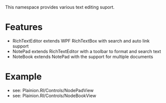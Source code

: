 ﻿
This namespace provides various text editing suport.

# Features

- RichTextEditor extends WPF RichTextBox with search and auto link support
- NotePad extends RichTextEditor with a toolbar to format and search text
- NoteBook extends NotePad with the support for multiple documents

# Example

- see: Plainion.RI/Controls/NodePadView
- see: Plainion.RI/Controls/NodeBookView
